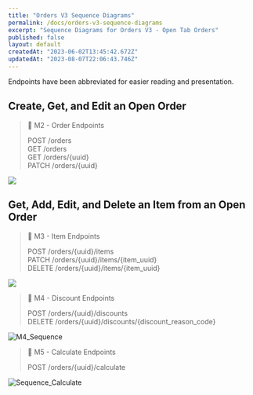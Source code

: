 ```yaml
---
title: "Orders V3 Sequence Diagrams"
permalink: /docs/orders-v3-sequence-diagrams
excerpt: "Sequence Diagrams for Orders V3 - Open Tab Orders"
published: false
layout: default
createdAt: "2023-06-02T13:45:42.672Z"
updatedAt: "2023-08-07T22:06:43.746Z"
---
```

Endpoints have been abbreviated for easier reading and presentation.

## Create, Get, and Edit an Open Order

> 📘 M2 - Order Endpoints
> 
> POST /orders  
> GET /orders  
> GET /orders/{uuid}  
> PATCH /orders/{uuid}

![]({{site.baseurl}}/assets/images/docs/f1d53c9-M2_Sequence_Diagram_Draft.png)

## Get, Add, Edit, and Delete an Item from an Open Order

> 📘 M3 - Item Endpoints
> 
> POST /orders/{uuid}/items  
> PATCH /orders/{uuid}/items/{item_uuid}  
> DELETE /orders/{uuid}/items/{item_uuid}

![]({{site.baseurl}}/assets/images/docs/b2ed1b7-M3_Sequence_Flow.png)

> 📘 M4 - Discount Endpoints
> 
> POST /orders/{uuid}/discounts  
> DELETE /orders/{uuid}/discounts/{discount_reason_code}

![M4_Sequence]({{site.baseurl}}/assets/images/docs/4f5de60-M4_Sequence.png)


> 📘 M5 - Calculate Endpoints
> 
> POST /orders/{uuid}/calculate

![Sequence_Calculate]({{site.baseurl}}/assets/images/docs/844f859-Sequence_Calculate.png)
